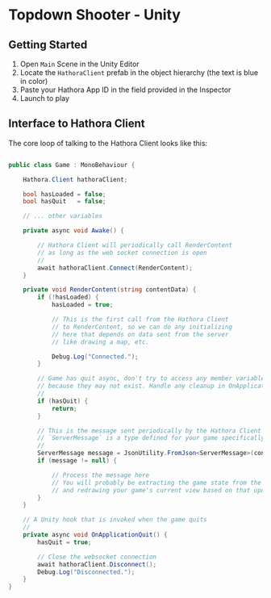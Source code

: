 # Topdown Shooter - Unity

## Getting Started

1. Open `Main` Scene in the Unity Editor
2. Locate the `HathoraClient` prefab in the object hierarchy (the text is blue in color)
3. Paste your Hathora App ID in the field provided in the Inspector
4. Launch to play

## Interface to Hathora Client

The core loop of talking to the Hathora Client looks like this:

```c#

public class Game : MonoBehaviour {

    Hathora.Client hathoraClient;

    bool hasLoaded = false;
    bool hasQuit   = false;

    // ... other variables

    private async void Awake() {

        // Hathora Client will periodically call RenderContent
        // as long as the web socket connection is open
        //
        await hathoraClient.Connect(RenderContent);
    }

    private void RenderContent(string contentData) {
        if (!hasLoaded) {
            hasLoaded = true;

            // This is the first call from the Hathora Client
            // to RenderContent, so we can do any initializing
            // here that depends on data sent from the server
            // like drawing a map, etc.

            Debug.Log("Connected.");
        }

        // Game has quit async, don't try to access any member variables
        // because they may not exist. Handle any cleanup in OnApplicationQuit
        //
        if (hasQuit) {
            return;
        }

        // This is the message sent periodically by the Hathora Client over the websocket
        // `ServerMessage` is a type defined for your game specifically
        //
        ServerMessage message = JsonUtility.FromJson<ServerMessage>(contentData);
        if (message != null) {

            // Process the message here
            // You will probably be extracting the game state from the message
            // and redrawing your game's current view based on that updated state
        }
    }

    // A Unity hook that is invoked when the game quits
    //
    private async void OnApplicationQuit() {
        hasQuit = true;

        // Close the websocket connection
        await hathoraClient.Disconnect();
        Debug.Log("Disconnected.");
    }
}

```
